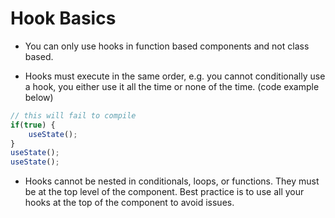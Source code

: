 # Hook Basics
  

* You can only use hooks in function based components and not class based.


* Hooks must execute in the same order, e.g. you cannot conditionally use a hook, you either use it all the time or none of the time. (code example below)
```javascript react
// this will fail to compile
if(true) {
    useState(); 
}
useState(); 
useState();
```


* Hooks cannot be nested in conditionals, loops, or functions. They must be at the top level of the component. Best practice is to use all your hooks at the top of the component to avoid issues. 